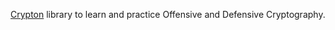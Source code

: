 
[Crypton](https://github.com/ashutosh1206/Crypton)
library to learn and practice Offensive and Defensive Cryptography.
